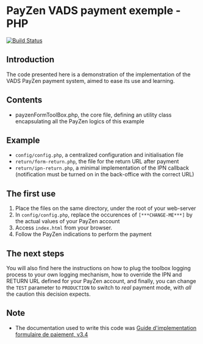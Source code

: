 # PayZen VADS payment exemple - PHP

[![Build Status](https://travis-ci.org/lyra/vads-payment-php.svg?branch=master)](https://travis-ci.org/lyra/vads-payment-php)

## Introduction
The code presented here is a demonstration of the implementation of the VADS PayZen payment system, aimed to ease its use and learning.


## Contents
* payzenFormToolBox.php, the core file, defining an utility class encapsulating all the PayZen logics of this example

## Example
* `config/config.php`, a centralized configuration and initialisation file
* `return/form-return.php`, the file for the return URL after payment
* `return/ipn-return.php`, a minimal implementation of the IPN callback (notification must be turned on in the back-office with the correct URL)

## The first use
1. Place the files on the same directory, under the root of your web-server
2. In `config/config.php`, replace the occurences of `[***CHANGE-ME***]` by the actual values of your PayZen account
3. Access `index.html` from your browser.
4. Follow the PayZen indications to perform the payment


## The next steps

You will also find here the instructions on how to plug the toolbox logging process to your own logging mechanism, how to override the IPN and RETURN URL defined for your PayZen account, and finally, you can change the `TEST` parameter to `PRODUCTION` to switch to _real_ payment mode, with *all* the caution this decision expects.



## Note
* The documentation used to write this code was [Guide d'implementation formulaire de paiement, v3.4](https://payzen.io)


